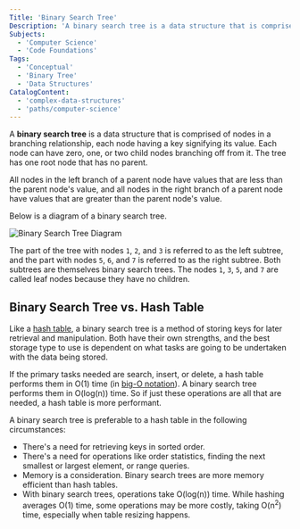 ```yaml
---
Title: 'Binary Search Tree'
Description: 'A binary search tree is a data structure that is comprised of nodes in a branching relationship, each node having a key signifying its value.'
Subjects:
  - 'Computer Science'
  - 'Code Foundations'
Tags:
  - 'Conceptual'
  - 'Binary Tree'
  - 'Data Structures'
CatalogContent:
  - 'complex-data-structures'
  - 'paths/computer-science'
---
```


A **binary search tree** is a data structure that is comprised of nodes in a branching relationship, each node having a key signifying its value. Each node can have zero, one, or two child nodes branching off from it. The tree has one root node that has no parent.

All nodes in the left branch of a parent node have values that are less than the parent node's value, and all nodes in the right branch of a parent node have values that are greater than the parent node's value.

Below is a diagram of a binary search tree.

![Binary Search Tree Diagram](https://raw.githubusercontent.com/Codecademy/docs/main/media/binary-tree-labeled.png)

The part of the tree with nodes `1`, `2`, and `3` is referred to as the left subtree, and the part with nodes `5`, `6`, and `7` is referred to as the right subtree. Both subtrees are themselves binary search trees. The nodes `1`, `3`, `5`, and `7` are called leaf nodes because they have no children.

## Binary Search Tree vs. Hash Table

Like a [hash table](https://www.codecademy.com/resources/docs/general/hash-table), a binary search tree is a method of storing keys for later retrieval and manipulation. Both have their own strengths, and the best storage type to use is dependent on what tasks are going to be undertaken with the data being stored.

If the primary tasks needed are search, insert, or delete, a hash table performs them in O(1) time (in [big-O notation](https://www.codecademy.com/resources/docs/general/big-o-notation)). A binary search tree performs them in O(log(n)) time. So if just these operations are all that are needed, a hash table is more performant.

A binary search tree is preferable to a hash table in the following circumstances:

- There's a need for retrieving keys in sorted order.
- There's a need for operations like order statistics, finding the next smallest or largest element, or range queries.
- Memory is a consideration. Binary search trees are more memory efficient than hash tables.
- With binary search trees, operations take O(log(n)) time. While hashing averages O(1) time, some operations may be more costly, taking O(n<sup>2</sup>) time, especially when table resizing happens.
